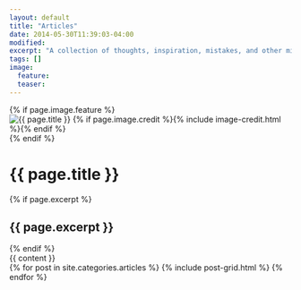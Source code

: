 ```yaml
---
layout: default
title: "Articles"
date: 2014-05-30T11:39:03-04:00
modified:
excerpt: "A collection of thoughts, inspiration, mistakes, and other minutia."
tags: []
image:
  feature:
  teaser:
---
```

<div id="main" role="main">			
	<div class="wrap">
		{% if page.image.feature %}
		<div class="page-feature">
			<div class="page-image">
				<img src="{{ site.url }}/images/{{ page.image.feature }}" class="page-feature-image" alt="{{ page.title }}">
				{% if page.image.credit %}{% include image-credit.html %}{% endif %}
			</div><!-- /.page-image -->
		</div><!-- /.page-feature -->
		{% endif %}
		<div class="page-title">
			<h1>{{ page.title }}</h1>
			{% if page.excerpt %}<h2>{{ page.excerpt }}</h2>{% endif %}
		</div>
		<div class="archive-wrap">
			<div class="page-content">
				{{ content }}
			</div><!-- /.page-content -->
		</div class="archive-wrap"><!-- /.archive-wrap -->
	</div><!-- /.wrap -->
</div><!-- /#main -->

<div class="tiles">
{% for post in site.categories.articles %}
  {% include post-grid.html %}
{% endfor %}
</div><!-- /.tiles -->
